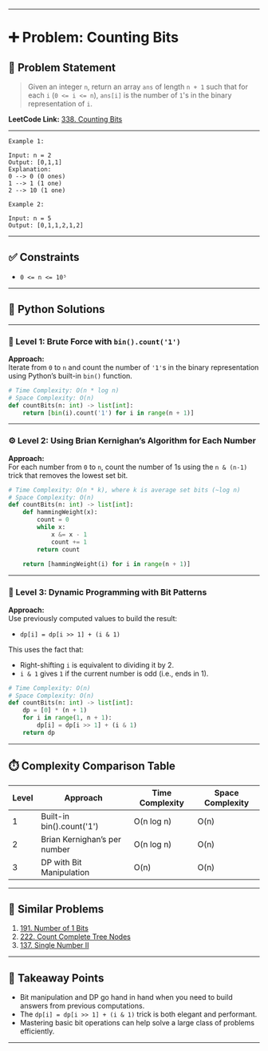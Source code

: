 
---

# ➕ Problem: Counting Bits

## 📘 Problem Statement

> Given an integer `n`, return an array `ans` of length `n + 1` such that for each `i` (`0 <= i <= n`), `ans[i]` is the number of `1`'s in the binary representation of `i`.

**LeetCode Link:** [338. Counting Bits](https://leetcode.com/problems/counting-bits/)

---

```
Example 1:

Input: n = 2
Output: [0,1,1]
Explanation:
0 --> 0 (0 ones)
1 --> 1 (1 one)
2 --> 10 (1 one)

Example 2:

Input: n = 5
Output: [0,1,1,2,1,2]

```

---

## ✅ Constraints

- `0 <= n <= 10⁵`

---

## 🧠 Python Solutions

---

### 🧪 Level 1: Brute Force with `bin().count('1')`

**Approach:**  
Iterate from `0` to `n` and count the number of `'1'`s in the binary representation using Python’s built-in `bin()` function.

```python
# Time Complexity: O(n * log n)
# Space Complexity: O(n)
def countBits(n: int) -> list[int]:
    return [bin(i).count('1') for i in range(n + 1)]
```

---

### ⚙️ Level 2: Using Brian Kernighan’s Algorithm for Each Number

**Approach:**  
For each number from `0` to `n`, count the number of 1s using the `n & (n-1)` trick that removes the lowest set bit.

```python
# Time Complexity: O(n * k), where k is average set bits (~log n)
# Space Complexity: O(n)
def countBits(n: int) -> list[int]:
    def hammingWeight(x):
        count = 0
        while x:
            x &= x - 1
            count += 1
        return count
    
    return [hammingWeight(i) for i in range(n + 1)]
```

---

### 🚀 Level 3: Dynamic Programming with Bit Patterns

**Approach:**  
Use previously computed values to build the result:
- `dp[i] = dp[i >> 1] + (i & 1)`

This uses the fact that:
- Right-shifting `i` is equivalent to dividing it by 2.
- `i & 1` gives `1` if the current number is odd (i.e., ends in 1).

```python
# Time Complexity: O(n)
# Space Complexity: O(n)
def countBits(n: int) -> list[int]:
    dp = [0] * (n + 1)
    for i in range(1, n + 1):
        dp[i] = dp[i >> 1] + (i & 1)
    return dp
```

---

## ⏱️ Complexity Comparison Table

| Level | Approach                              | Time Complexity | Space Complexity |
|-------|----------------------------------------|-----------------|------------------|
| 1     | Built-in bin().count('1')             | O(n log n)      | O(n)             |
| 2     | Brian Kernighan’s per number          | O(n log n)      | O(n)             |
| 3     | DP with Bit Manipulation              | O(n)            | O(n)             |

---

## 🔗 Similar Problems

1. [191. Number of 1 Bits](https://leetcode.com/problems/number-of-1-bits/)
2. [222. Count Complete Tree Nodes](https://leetcode.com/problems/count-complete-tree-nodes/)
3. [137. Single Number II](https://leetcode.com/problems/single-number-ii/)

---

## 📌 Takeaway Points

- Bit manipulation and DP go hand in hand when you need to build answers from previous computations.
- The `dp[i] = dp[i >> 1] + (i & 1)` trick is both elegant and performant.
- Mastering basic bit operations can help solve a large class of problems efficiently.

---
